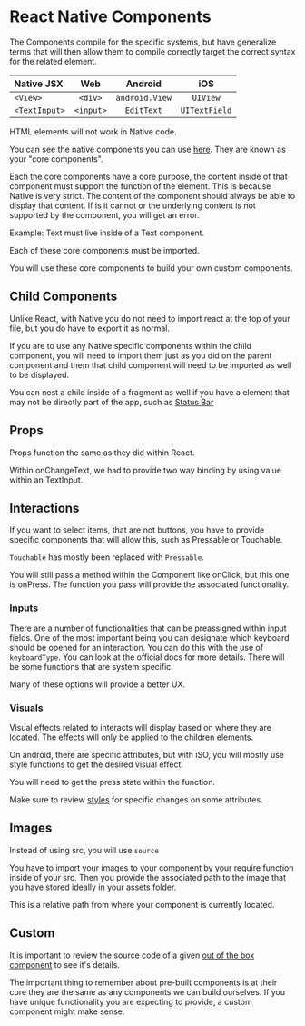 # React Native Components

The Components compile for the specific systems, but have generalize terms that will then allow them to compile correctly target the correct syntax for the related element. 

| Native JSX   | Web         | Android        | iOS          |
| :---         |    :----:   |    :----:      |    :----:    |
| `<View>`     | `<div>`     | `android.View` |  `UIView`    |
| `<TextInput>`| `<input>`   |  `EditText`    | `UITextField`|

HTML elements will not work in Native code.

You can see the native components you can use [here](https://reactnative.dev/docs/components-and-apis). They are known as your "core components".

Each the core components have a core purpose, the content inside of that component must support the function of the element. This is because Native is very strict. The content of the component should always be able to display that content. If is it cannot or the underlying content is not supported by the component, you will get an error.

Example: Text must live inside of a Text component.

Each of these core components must be imported.

You will use these core components to build your own custom components.

## Child Components

Unlike React, with Native you do not need to import react at the top of your file, but you do have to export it as normal.

If you are to use any Native specific components within the child component, you will need to import them just as you did on the parent component and them that child component will need to be imported as well to be displayed.

You can nest a child inside of a fragment as well if you have a element that may not be directly part of the app, such as [Status Bar](#expo-specific)

## Props

Props function the same as they did within React.

Within onChangeText, we had to provide two way binding by using value within an TextInput.

## Interactions

If you want to select items, that are not buttons, you have to provide specific components that will allow this, such as Pressable or Touchable.

`Touchable` has mostly been replaced with `Pressable`.

You will still pass a method within the Component like onClick, but this one is onPress. The function you pass will provide the associated functionality.

### Inputs

There are a number of functionalities that can be preassigned within input fields. One of the most important being you can designate which keyboard should be opened for an interaction. You can do this with the use of `keyboardType`. You can look at the official docs for more details. There will be some functions that are system specific. 

Many of these options will provide a better UX.

### Visuals

Visual effects related to interacts will display based on where they are located. The effects will only be applied to the children elements.

On android, there are specific attributes, but with iSO, you will mostly use style functions to get the desired visual effect.

You will need to get the press state within the function.

Make sure to review [styles](./Styling.md) for specific changes on some attributes.

## Images

Instead of using src, you will use `source`

You have to import your images to your component by your require function inside of your src. Then you provide the associated path to the image that you have stored ideally in your assets folder.

This is a relative path from where your component is currently located.


## Custom

It is important to review the source code of a given [out of the box component](https://github.com/facebook/react-native/tree/main/packages/react-native/Libraries/Components) to see it's details. 

The important thing to remember about pre-built components is at their core they are the same as any components we can build ourselves. If you have unique functionality you are expecting to provide, a custom component might make sense.
